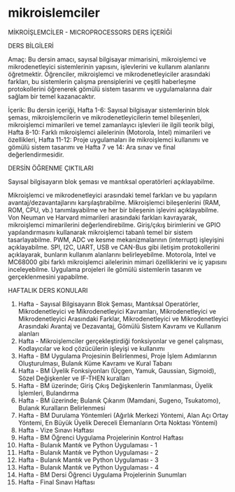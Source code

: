 # mikroislemciler

MİKROİŞLEMCİLER - MICROPROCESSORS DERS İÇERİĞİ

DERS BİLGİLERİ   

Amaç: Bu dersin amacı,  sayısal bilgisayar mimarisini, mikroişlemci ve mikrodenetleyici sistemlerinin yapısını, işlevlerini ve kullanım alanlarını öğretmektir. Öğrenciler, mikroişlemci ve mikrodenetleyiciler arasındaki farkları, bu sistemlerin çalışma prensiplerini ve çeşitli haberleşme protokollerini öğrenerek gömülü sistem tasarımı ve uygulamalarına dair sağlam bir temel kazanacaktır.   

İçerik:  Bu dersin içeriği, Hafta 1-6: Sayısal bilgisayar sistemlerinin blok şeması, mikroişlemcilerin ve mikrodenetleyicilerin temel bileşenleri, mikroişlemci mimarileri ve temel zamanlayıcı işlevleri ile ilgili teorik bilgi, Hafta 8-10: Farklı mikroişlemci ailelerinin (Motorola, Intel) mimarileri ve özellikleri, Hafta 11-12: Proje uygulamaları ile mikroişlemci kullanımı ve gömülü sistem tasarımı ve  Hafta 7 ve 14: Ara sınav ve final değerlendirmesidir.

DERSİN ÖĞRENME ÇIKTILARI

Sayısal bilgisayarın blok şeması ve mantıksal operatörleri açıklayabilme.

Mikroişlemci ve mikrodenetleyici arasındaki temel farkları ve bu yapıların avantaj/dezavantajlarını karşılaştırabilme.
Mikroişlemci bileşenlerini (RAM, ROM, CPU, vb.) tanımlayabilme ve her bir bileşenin işlevini açıklayabilme.
Von Neuman ve Harvard mimarileri arasındaki farkları kavrayarak, mikroişlemci mimarilerini değerlendirebilme.
Giriş/çıkış birimlerini ve GPIO yapılandırmasını kullanarak mikroişlemci tabanlı temel bir sistem tasarlayabilme.
PWM, ADC ve kesme mekanizmalarının (interrupt) işleyişini açıklayabilme.
SPI, I2C, UART, USB ve CAN-Bus gibi iletişim protokollerini açıklayarak, bunların kullanım alanlarını belirleyebilme.
Motorola, Intel ve MC68000 gibi farklı mikroişlemci ailelerinin mimari özelliklerini ve iç yapısını inceleyebilme.
Uygulama projeleri ile gömülü sistemlerin tasarım ve gerçeklenmesini yapabilme.

HAFTALIK DERS KONULARI
1. Hafta - Sayısal Bilgisayarın Blok Şeması, Mantıksal Operatörler, Mikrodenetleyici ve Mikrodenetleyici Kavramları, Mikrodenetleyici ve Mikrodenetleyici Arasındaki Farklar, Mikrodenetleyici ve Mikrodenetleyici Arasındaki Avantaj ve Dezavantaj, Gömülü Sistem Kavramı ve Kullanım alanları   
2. Hafta - Mikroişlemciler  gerçekleştirdiği fonksiyonlar ve genel çalışması, Kodlayıcılar ve kod çözücülerin işleyişi ve kullanımı
3. Hafta - BM Uygulama Projesinin Belirlenmesi, Proje İşlem Adımlarının Oluşturulması, Bulanık Küme Kavramı ve Kural Tabanı
4. Hafta - BM Üyelik Fonksiyonları (Üçgen, Yamuk, Gaussian, Sigmoid), Sözel Değişkenler ve IF-THEN kuralları
5. Hafta - BM üzerinde; Giriş Çıkış Değişkenlerin Tanımlanması, Üyelik İşlemleri, Bulandırma
6. Hafta - BM üzerinde; Bulanık Çıkarım (Mamdani, Sugeno, Tsukatomo), Bulanık Kuralların Belirlenmesi
7. Hafta - BM Durulama Yöntemleri (Ağırlık Merkezi Yöntemi, Alan Açı Ortay Yöntemi, En Büyük Üyelik Dereceli Elemanların Orta Noktası Yöntemi)
8. Hafta - Vize Sınavı Haftası
9. Hafta - BM Öğrenci Uygulama Projelerinin Kontrol Haftası
10. Hafta - Bulanık Mantık ve Python Uygulaması - 1
11. Hafta - Bulanık Mantık ve Python Uygulaması - 2
12. Hafta - Bulanık Mantık ve Python Uygulaması - 3
13. Hafta - Bulanık Mantık ve Python Uygulaması - 4
14. Hafta - BM Dersi Öğrenci Uygulama Projelerinin Sunumları
15. Hafta - Final Sınavı Haftası
